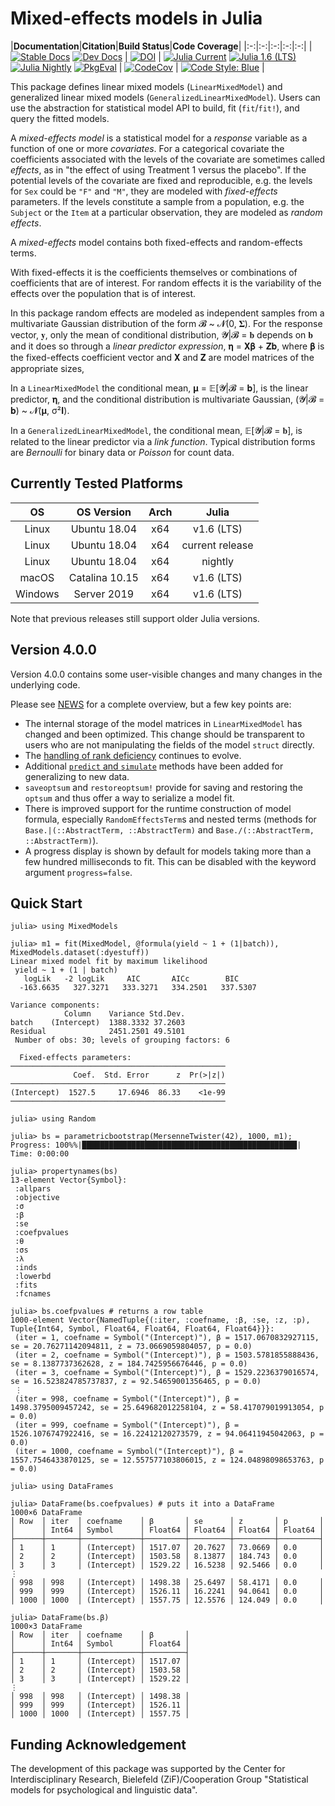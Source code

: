 # Mixed-effects models in Julia

|**Documentation**|**Citation**|**Build Status**|**Code Coverage**|
|:-:|:-:|:-:|:-:|:-:|
|[![Stable Docs][docs-stable-img]][docs-stable-url] [![Dev Docs][docs-dev-img]][docs-dev-url] | [![DOI][doi-img]][doi-url] | [![Julia Current][current-img]][current-url] [![Julia 1.6 (LTS)][lts-img]][lts-url] [![Julia Nightly][nightly-img]][nightly-url] [![PkgEval][pkgeval-img]][pkgeval-url] | [![CodeCov][codecov-img]][codecov-url] | [![Code Style: Blue](https://img.shields.io/badge/code%20style-blue-4495d1.svg)](https://github.com/invenia/BlueStyle) |

[doi-img]: https://zenodo.org/badge/9106942.svg
[doi-url]: https://zenodo.org/badge/latestdoi/9106942

[docs-dev-img]: https://img.shields.io/badge/docs-dev-blue.svg
[docs-dev-url]: https://juliastats.github.io/MixedModels.jl/dev

[docs-stable-img]: https://img.shields.io/badge/docs-stable-blue.svg
[docs-stable-url]: https://juliastats.github.io/MixedModels.jl/stable

[codecov-img]: https://codecov.io/github/JuliaStats/MixedModels.jl/badge.svg?branch=main
[codecov-url]: https://codecov.io/github/JuliaStats/MixedModels.jl?branch=main

[current-img]: https://github.com/JuliaStats/MixedModels.jl/workflows/ci/badge.svg
[current-url]: https://github.com/JuliaStats/MixedModels.jl/actions?workflow=ci

[nightly-img]: https://github.com/JuliaStats/MixedModels.jl/workflows/nightly/badge.svg
[nightly-url]: https://github.com/JuliaStats/MixedModels.jl/actions?workflow=nightly

[lts-img]: https://github.com/JuliaStats/MixedModels.jl/workflows/lts/badge.svg
[lts-url]: https://github.com/JuliaStats/MixedModels.jl/actions?workflow=lts



[pkgeval-img]: https://juliaci.github.io/NanosoldierReports/pkgeval_badges/M/MixedModels.svg
[pkgeval-url]: https://juliaci.github.io/NanosoldierReports/pkgeval_badges/report.html

This package defines linear mixed models (`LinearMixedModel`) and generalized linear mixed models (`GeneralizedLinearMixedModel`). Users can use the abstraction for statistical model API to build, fit (`fit`/`fit!`), and query the fitted models.

A _mixed-effects model_ is a statistical model for a _response_ variable as a function of one or more _covariates_.
For a categorical covariate the coefficients associated with the levels of the covariate are sometimes called _effects_, as in "the effect of using Treatment 1 versus the placebo".
If the potential levels of the covariate are fixed and reproducible, e.g. the levels for `Sex` could be `"F"` and `"M"`, they are modeled with _fixed-effects_ parameters.
If the levels constitute a sample from a population, e.g. the `Subject` or the `Item` at a particular observation, they are modeled as _random effects_.

A _mixed-effects_ model contains both fixed-effects and random-effects terms.

With fixed-effects it is the coefficients themselves or combinations of coefficients that are of interest.
For random effects it is the variability of the effects over the population that is of interest.

In this package random effects are modeled as independent samples from a multivariate Gaussian distribution of the form 𝓑 ~ 𝓝(0, 𝚺).
For the response vector, 𝐲, only the mean of conditional distribution, 𝓨|𝓑 = 𝐛 depends on 𝐛 and it does so through a _linear predictor expression_, 𝛈 = 𝐗𝛃 + 𝐙𝐛, where 𝛃 is the fixed-effects coefficient vector and 𝐗 and 𝐙 are model matrices of the appropriate sizes,

In a `LinearMixedModel` the conditional mean, 𝛍 = 𝔼[𝓨|𝓑 = 𝐛], is the linear predictor, 𝛈, and the conditional distribution is multivariate Gaussian, (𝓨|𝓑 = 𝐛) ~ 𝓝(𝛍, σ²𝐈).

In a `GeneralizedLinearMixedModel`, the conditional mean, 𝔼[𝓨|𝓑 = 𝐛], is related to the linear predictor via a _link function_.
Typical distribution forms are _Bernoulli_ for binary data or _Poisson_ for count data.

## Currently Tested Platforms

|OS      | OS Version    |Arch |Julia           |
|:------:|:-------------:|:---:|:--------------:|
|Linux   | Ubuntu 18.04  | x64 |v1.6 (LTS)      |
|Linux   | Ubuntu 18.04  | x64 |current release |
|Linux   | Ubuntu 18.04  | x64 |nightly         |
|macOS   | Catalina 10.15| x64 |v1.6 (LTS)      |
|Windows | Server 2019   | x64 |v1.6 (LTS)      |

Note that previous releases still support older Julia versions.

## Version 4.0.0

Version 4.0.0 contains some user-visible changes and many changes in the underlying code.

Please see [NEWS](NEWS.md) for a complete overview, but a few key points are:

- The internal storage of the model matrices in `LinearMixedModel` has changed and been optimized. This change should be transparent to users who are not manipulating the fields of the model `struct` directly.
- The [handling of rank deficiency](https://juliastats.org/MixedModels.jl/v4.0/rankdeficiency/) continues to evolve.
- Additional [`predict` and `simulate`](https://juliastats.org/MixedModels.jl/v4.0/prediction/) methods have been added for generalizing to new data.
- `saveoptsum` and `restoreoptsum!` provide for saving and restoring the `optsum` and thus offer a way to serialize a model fit.
- There is improved support for the runtime construction of model formula, especially `RandomEffectsTerm`s and nested terms (methods for `Base.|(::AbstractTerm, ::AbstractTerm)` and `Base./(::AbstractTerm, ::AbstractTerm)`).
- A progress display is shown by default for models taking more than a few hundred milliseconds to fit. This can be disabled with the keyword argument `progress=false`.

## Quick Start
```julia-repl
julia> using MixedModels

julia> m1 = fit(MixedModel, @formula(yield ~ 1 + (1|batch)), MixedModels.dataset(:dyestuff))
Linear mixed model fit by maximum likelihood
 yield ~ 1 + (1 | batch)
   logLik   -2 logLik     AIC       AICc        BIC
  -163.6635   327.3271   333.3271   334.2501   337.5307

Variance components:
            Column    Variance Std.Dev.
batch    (Intercept)  1388.3332 37.2603
Residual              2451.2501 49.5101
 Number of obs: 30; levels of grouping factors: 6

  Fixed-effects parameters:
────────────────────────────────────────────────
              Coef.  Std. Error      z  Pr(>|z|)
────────────────────────────────────────────────
(Intercept)  1527.5     17.6946  86.33    <1e-99
────────────────────────────────────────────────

julia> using Random

julia> bs = parametricbootstrap(MersenneTwister(42), 1000, m1);
Progress: 100%%|████████████████████████████████████████████████| Time: 0:00:00

julia> propertynames(bs)
13-element Vector{Symbol}:
 :allpars
 :objective
 :σ
 :β
 :se
 :coefpvalues
 :θ
 :σs
 :λ
 :inds
 :lowerbd
 :fits
 :fcnames

julia> bs.coefpvalues # returns a row table
1000-element Vector{NamedTuple{(:iter, :coefname, :β, :se, :z, :p), Tuple{Int64, Symbol, Float64, Float64, Float64, Float64}}}:
 (iter = 1, coefname = Symbol("(Intercept)"), β = 1517.0670832927115, se = 20.76271142094811, z = 73.0669059804057, p = 0.0)
 (iter = 2, coefname = Symbol("(Intercept)"), β = 1503.5781855888436, se = 8.1387737362628, z = 184.7425956676446, p = 0.0)
 (iter = 3, coefname = Symbol("(Intercept)"), β = 1529.2236379016574, se = 16.523824785737837, z = 92.54659001356465, p = 0.0)
 ⋮
 (iter = 998, coefname = Symbol("(Intercept)"), β = 1498.3795009457242, se = 25.649682012258104, z = 58.417079019913054, p = 0.0)
 (iter = 999, coefname = Symbol("(Intercept)"), β = 1526.1076747922416, se = 16.22412120273579, z = 94.06411945042063, p = 0.0)
 (iter = 1000, coefname = Symbol("(Intercept)"), β = 1557.7546433870125, se = 12.557577103806015, z = 124.04898098653763, p = 0.0)

julia> using DataFrames

julia> DataFrame(bs.coefpvalues) # puts it into a DataFrame
1000×6 DataFrame
│ Row  │ iter  │ coefname    │ β       │ se      │ z       │ p       │
│      │ Int64 │ Symbol      │ Float64 │ Float64 │ Float64 │ Float64 │
├──────┼───────┼─────────────┼─────────┼─────────┼─────────┼─────────┤
│ 1    │ 1     │ (Intercept) │ 1517.07 │ 20.7627 │ 73.0669 │ 0.0     │
│ 2    │ 2     │ (Intercept) │ 1503.58 │ 8.13877 │ 184.743 │ 0.0     │
│ 3    │ 3     │ (Intercept) │ 1529.22 │ 16.5238 │ 92.5466 │ 0.0     │
⋮
│ 998  │ 998   │ (Intercept) │ 1498.38 │ 25.6497 │ 58.4171 │ 0.0     │
│ 999  │ 999   │ (Intercept) │ 1526.11 │ 16.2241 │ 94.0641 │ 0.0     │
│ 1000 │ 1000  │ (Intercept) │ 1557.75 │ 12.5576 │ 124.049 │ 0.0     │

julia> DataFrame(bs.β)
1000×3 DataFrame
│ Row  │ iter  │ coefname    │ β       │
│      │ Int64 │ Symbol      │ Float64 │
├──────┼───────┼─────────────┼─────────┤
│ 1    │ 1     │ (Intercept) │ 1517.07 │
│ 2    │ 2     │ (Intercept) │ 1503.58 │
│ 3    │ 3     │ (Intercept) │ 1529.22 │
⋮
│ 998  │ 998   │ (Intercept) │ 1498.38 │
│ 999  │ 999   │ (Intercept) │ 1526.11 │
│ 1000 │ 1000  │ (Intercept) │ 1557.75 │
```

## Funding Acknowledgement

The development of this package was supported by the Center for Interdisciplinary Research, Bielefeld (ZiF)/Cooperation Group "Statistical models for psychological and linguistic data".
